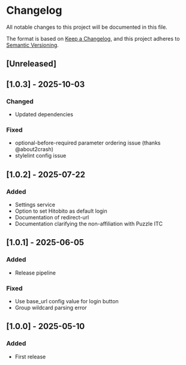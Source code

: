 # Changelog

All notable changes to this project will be documented in this file.

The format is based on [Keep a Changelog](https://keepachangelog.com/en/1.1.0/),
and this project adheres to [Semantic Versioning](https://semver.org/spec/v2.0.0.html).

## [Unreleased]

## [1.0.3] - 2025-10-03

### Changed

- Updated dependencies

### Fixed

- optional-before-required parameter ordering issue (thanks @about2crash)
- stylelint config issue

## [1.0.2] - 2025-07-22

### Added

- Settings service
- Option to set Hitobito as default login
- Documentation of redirect-url
- Documentation clarifying the non-affiliation with Puzzle ITC

## [1.0.1] - 2025-06-05

### Added

- Release pipeline

### Fixed

- Use base_url config value for login button
- Group wildcard parsing error

## [1.0.0] - 2025-05-10

### Added

- First release
